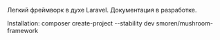 Легкий фреймворк в духе Laravel.
Документация в разработке.

Installation: composer create-project --stability dev smoren/mushroom-framework
